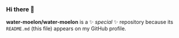 ### Hi there 👋

**water-moelon/water-moelon** is a ✨ _special_ ✨ repository because its `README.md` (this file) appears on my GitHub profile.
